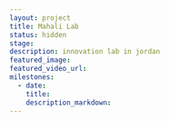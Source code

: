 ```yaml
---
layout: project
title: Mahali Lab
status: hidden
stage:
description: innovation lab in jordan
featured_image:
featured_video_url:
milestones:
  - date:
    title:
    description_markdown:
---
```


